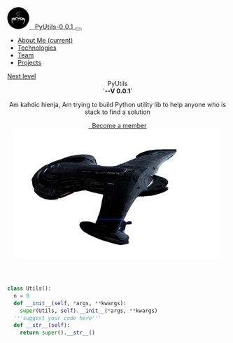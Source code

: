 <style scoped> @import url("../css/bootstrap.min.css"); </style>

<style scoped> @import url("../css/owl.carousel.min.css"); </style>

<style scoped> @import url("../css/responsive.css"); </style>

<style scoped> @import url("../css/styles.css"); </style>

<style scoped> @import url("../css/pace-theme.css"); </style>

<body class="x-hidden has-sticky-header">

<nav class="navbar navbar-expand-lg fixed-top custom-menu custom-menu__light">
    <div class="container">
        <a class="navbar-brand nav-logo" style="color: #606060" href="index.html">
            <img id="logo_img" src="../img/py.jpeg" style="height: 50px; border-radius: 50%; width: 50px" height="40" class ="nav-logo" alt=""><strong id="logo_text">&nbsp; &nbsp; PyUtils-0.0.1</strong>
        </a>
        <button class="navbar-toggler" type="button" data-toggle="collapse" data-target="#navbarSupportedContent"
                aria-controls="navbarSupportedContent"
                aria-expanded="false" aria-label="Toggle navigation">
        <span class="menu-icon__circle">
        </span>
            <span class="menu-icon">
          <span class="menu-icon__bar"></span>
          <span class="menu-icon__bar"></span>
          <span class="menu-icon__bar"></span>
        </span>
        </button>
        <div class="collapse navbar-collapse" id="navbarSupportedContent">
            <ul class="navbar-nav ml-lg-auto">
                <li class="nav-item active">
                    <a class="nav-link" href="https://github.com/kahdichienja/">About Me
                        <span class="sr-only">(current)</span>
                    </a>
                </li>
                <li class="nav-item"><a href="#technologies" class="nav-link">Technologies</a></li>
                <li class="nav-item"><a href="#team" class="nav-link">Team</a></li>
                <li class="nav-item"><a href="projects.html" class="nav-link">Projects</a></li>
            </ul>
            <div class="custom-menu__right">
                <a href="" class="event-btn" rel="noreferrer" target="_blank">Next level</a>
            </div>
        </div>
    </div>
</nav>
<header id="hero" class="hero">
    <div class="container">
        <div class="row align-items-center">
            <div class="col-12 col-sm-6">
                <div class="hero-content">
                    <div class="hero-title__group">
                        <div class="hero-title">
                            <span class="zuri">PyUtils<br><b>`--V 0.0.1`</b></span>
                        </div>
                        <div class="Hero--Subtitle">
                            <p class="lead">Am
                                <first-letter>k</first-letter><third-letter>a</third-letter><second-letter>h</second-letter><first-letter>d</first-letter><forth-letter>i</forth-letter><third-letter>c</third-letter>
                                <first-letter>h</first-letter><third-letter>i</third-letter><second-letter>e</second-letter><first-letter>n</first-letter><forth-letter>j</forth-letter><third-letter>a</third-letter>, Am trying to build Python utility lib to help anyone who is stack to find a solution
                            </p>
                        </div>
                    </div>
                    <a href="mailto:computerscience2.10gmail.com" class="hero-button" target="_blank" rel="noopener"><i class="fab fa-meetup"></i> &nbsp; Become a member</a>
                </div>
            </div>
            <div class="col-12 col-sm-5 ml-auto">
                <div class="hero-figure">
                    <img src="../img/scifi.png" class="img-fluid w-100"
                         alt="">
                </div>
            </div>
        </div>
    </div>
</header>



``` python
class Utils():
  n = 0
  def __init__(self, *args, **kwargs):
    super(Utils, self).__init__(*args, **kwargs)
  '''suggest your code here'''
  def __str__(self):
    return super().__str__()
```


</body>

<script src="../js/vendors/jquery.min.js"></script>
<script src="../js/vendors/bootstrap.bundle.min.js"></script>
<script src="../js/vendors/jquery.magnific-popup.min.js"></script>
<script src="../js/vendors/jquery.easing.min.js"></script>
<script src="../js/vendors/swiper.min.js"></script>
<script src="../js/vendors/owl.carousel.min.js"></script>
<script src="../js/custom.js"></script>